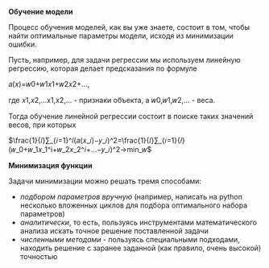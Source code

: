 
**Обучение модели**

Процесс обучения моделей, как вы уже знаете, состоит в том, чтобы найти оптимальные параметры модели, исходя из минимизации ошибки.

Пусть, например, для задачи регрессии мы используем линейную регрессию, которая делает предсказания по формуле

𝑎(𝑥)=𝑤0+𝑤1𝑥1+𝑤2𝑥2+...,

где 𝑥1,𝑥2,...x1​,x2​,... - признаки объекта, а 𝑤0,𝑤1,𝑤2,... - веса.

Тогда обучение линейной регрессии состоит в поиске таких значений весов, при которых 

$\frac{1}{𝑙}∑_{𝑖=1}^𝑙(𝑎(𝑥_𝑖)−𝑦_𝑖)^2=\frac{1}{𝑙}∑_{𝑖=1}{𝑙}(𝑤_0+𝑤_1𝑥_1^i+𝑤_2𝑥_2^𝑖+...−𝑦_𝑖)^2→min_⁡𝑤$

**Минимизация функции**

Задачи минимизации можно решать тремя способами:

- _подбором параметров вручную_ (например, написать на python несколько вложенных циклов для подбора оптимального набора параметров)
- _аналитически_, то есть, пользуясь инструментами математического анализа искать точное решение поставленной задачи
- _численными методами_ - пользуясь специальными подходами, находить решение с заранее заданной (как правило, очень высокой) точностью
